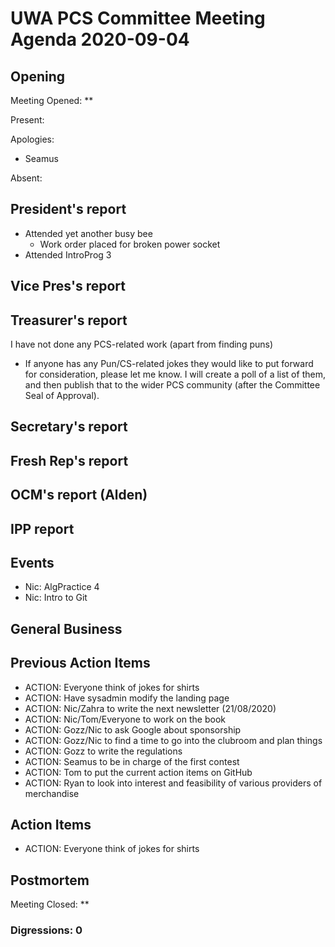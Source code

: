 # UWA PCS Committee Meeting Agenda 2020-09-04

## Opening

Meeting Opened: **

Present:

Apologies:

- Seamus

Absent:

## President's report

- Attended yet another busy bee
  - Work order placed for broken power socket
- Attended IntroProg 3

## Vice Pres's report

## Treasurer's report

I have not done any PCS-related work (apart from finding puns)

- If anyone has any Pun/CS-related jokes they would like to put forward for consideration,
  please let me know. I will create a poll of a list of them, and then publish that to
  the wider PCS community (after the Committee Seal of Approval).

## Secretary's report

## Fresh Rep's report

## OCM's report (Alden)

## IPP report

## Events

- Nic: AlgPractice 4
- Nic: Intro to Git

## General Business

## Previous Action Items

- ACTION: Everyone think of jokes for shirts
- ACTION: Have sysadmin modify the landing page
- ACTION: Nic/Zahra to write the next newsletter (21/08/2020)
- ACTION: Nic/Tom/Everyone to work on the book
- ACTION: Gozz/Nic to ask Google about sponsorship
- ACTION: Gozz/Nic to find a time to go into the clubroom and plan things
- ACTION: Gozz to write the regulations
- ACTION: Seamus to be in charge of the first contest
- ACTION: Tom to put the current action items on GitHub
- ACTION: Ryan to look into interest and feasibility of various providers of merchandise

## Action Items

- ACTION: Everyone think of jokes for shirts

## Postmortem

Meeting Closed: **

### Digressions: 0
